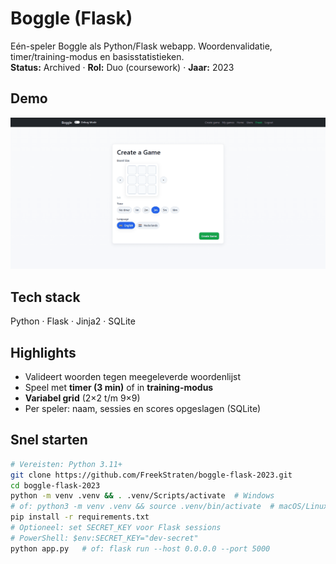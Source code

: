 # Boggle (Flask)

Eén-speler Boggle als Python/Flask webapp. Woordenvalidatie, timer/training-modus en basisstatistieken.  
**Status:** Archived · **Rol:** Duo (coursework) · **Jaar:** 2023

## Demo
![Demo](docs/demo.gif)

## Tech stack
Python · Flask · Jinja2 · SQLite

## Highlights
- Valideert woorden tegen meegeleverde woordenlijst
- Speel met **timer (3 min)** of in **training-modus**
- **Variabel grid** (2×2 t/m 9×9)
- Per speler: naam, sessies en scores opgeslagen (SQLite)

## Snel starten
```bash
# Vereisten: Python 3.11+
git clone https://github.com/FreekStraten/boggle-flask-2023.git
cd boggle-flask-2023
python -m venv .venv && . .venv/Scripts/activate  # Windows
# of: python3 -m venv .venv && source .venv/bin/activate  # macOS/Linux
pip install -r requirements.txt
# Optioneel: set SECRET_KEY voor Flask sessions
# PowerShell: $env:SECRET_KEY="dev-secret"
python app.py   # of: flask run --host 0.0.0.0 --port 5000

